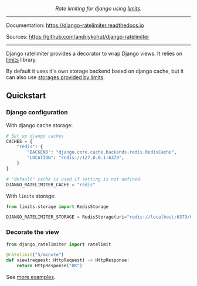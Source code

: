 <p align="center">
    <em>Rate limiting for django using <a href="https://limits.readthedocs.io/en/stable/">limits</a>.</em>
</p>

---

Documentation: <https://django-ratelimiter.readthedocs.io>

Sources: <https://github.com/andriykohut/django-ratelimiter>

---

Django ratelimiter provides a decorator to wrap Django views. It relies on [limits](https://limits.readthedocs.io/en/stable/) library.

By default it uses it's own storage backend based on django cache, but it can also use [storages provided by limits](https://limits.readthedocs.io/en/stable/storage.html).

## Quickstart

### Django configuration

With django cache storage:

```py
# Set up django caches
CACHES = {
    "redis": {
        "BACKEND": "django.core.cache.backends.redis.RedisCache",
        "LOCATION": "redis://127.0.0.1:6379",
    }
}

# "default" cache is used if setting is not defined.
DJANGO_RATELIMITER_CACHE = "redis"
```

With `limits` storage:

```py
from limits.storage import RedisStorage

DJANGO_RATELIMITER_STORAGE = RedisStorage(uri="redis://localhost:6379/0")
```

### Decorate the view

```py
from django_ratelimiter import ratelimit

@ratelimit("5/minute")
def view(request: HttpRequest) -> HttpResponse:
    return HttpResponse("OK")
```

See [more examples](decorator.md).
